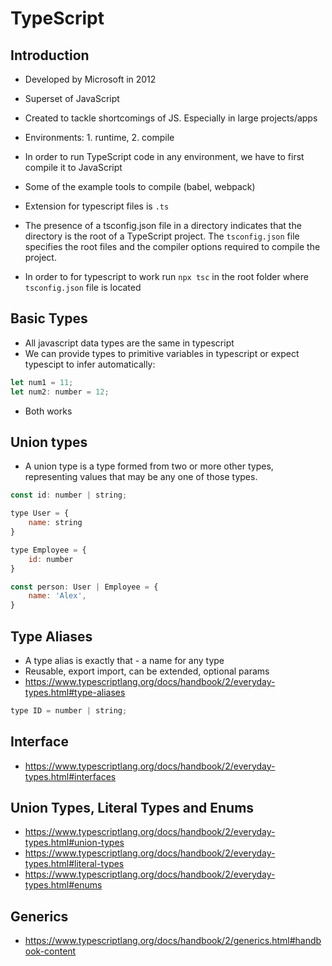 # TypeScript

## Introduction

- Developed by Microsoft in 2012
- Superset of JavaScript
- Created to tackle shortcomings of JS. Especially in large projects/apps
- Environments: 1. runtime, 2. compile
- In order to run TypeScript code in any environment, we have to first compile it to JavaScript
- Some of the example tools to compile (babel, webpack)

- Extension for typescript files is `.ts`
- The presence of a tsconfig.json file in a directory indicates that the directory is the root of a TypeScript project. The `tsconfig.json` file specifies the root files and the compiler options required to compile the project.

- In order to for typescript to work run `npx tsc` in the root folder where `tsconfig.json` file is located

## Basic Types

- All javascript data types are the same in typescript
- We can provide types to primitive variables in typescript or expect typescipt to infer automatically:

```js
let num1 = 11;
let num2: number = 12;
```

- Both works

## Union types

- A union type is a type formed from two or more other types, representing values that may be any one of those types.

```js
const id: number | string;

type User = {
    name: string
}

type Employee = {
    id: number
}

const person: User | Employee = {
    name: 'Alex',
}
```

## Type Aliases

- A type alias is exactly that - a name for any type
- Reusable, export import, can be extended, optional params
- https://www.typescriptlang.org/docs/handbook/2/everyday-types.html#type-aliases

```js
type ID = number | string;
```

## Interface

- https://www.typescriptlang.org/docs/handbook/2/everyday-types.html#interfaces

## Union Types, Literal Types and Enums

- https://www.typescriptlang.org/docs/handbook/2/everyday-types.html#union-types
- https://www.typescriptlang.org/docs/handbook/2/everyday-types.html#literal-types
- https://www.typescriptlang.org/docs/handbook/2/everyday-types.html#enums

## Generics

- https://www.typescriptlang.org/docs/handbook/2/generics.html#handbook-content
